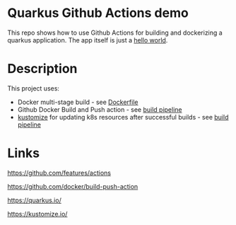 # Quarkus Github Actions demo

This repo shows how to use Github Actions for building and dockerizing a quarkus application. The app itself is just a [hello world](https://quarkus.io/guides/getting-started).

# Description
This project uses:
- Docker multi-stage build - see [Dockerfile](Dockerfile)
- Github Docker Build and Push action - see [build pipeline](.github/workflows/jekyll.yml)
- [kustomize](https://github.com/kubernetes-sigs/kustomize) for updating k8s resources after successful builds - see [build pipeline](.github/workflows/jekyll.yml)


# Links
https://github.com/features/actions

https://github.com/docker/build-push-action

https://quarkus.io/

https://kustomize.io/
